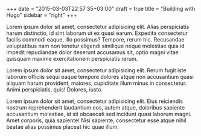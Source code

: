 +++
date = "2015-03-03T22:57:35+03:00"
draft = true
title = "Building with Hugo"
sidebar = "right"
+++

Lorem ipsum dolor sit amet, consectetur adipisicing elit. Alias perspiciatis harum distinctio, id sint laborum ut ex quasi earum. Expedita consectetur facilis commodi eaque, illo possimus? Tempore, rerum hic. Recusandae voluptatibus nam non tenetur eligendi similique neque molestiae quia id impedit repudiandae dolor deserunt accusamus sit, optio magni vitae quisquam maxime exercitationem perspiciatis rerum.

Lorem ipsum dolor sit amet, consectetur adipisicing elit. Rerum fugit iste laborum officiis sequi eaque tempore dolores atque non accusantium quasi aliquam harum provident, maiores, cupiditate illum minus in consectetur. Animi perspiciatis, quis! Dolores, iusto.

Lorem ipsum dolor sit amet, consectetur adipisicing elit. Eius reiciendis nostrum reprehenderit laudantium eos, autem atque, doloribus sapiente accusantium molestiae, id sit obcaecati sed incidunt quasi laborum magni. Amet corporis, quia sapiente! Nisi sapiente, consectetur esse atque nihil beatae alias possimus placeat hic quae illum.